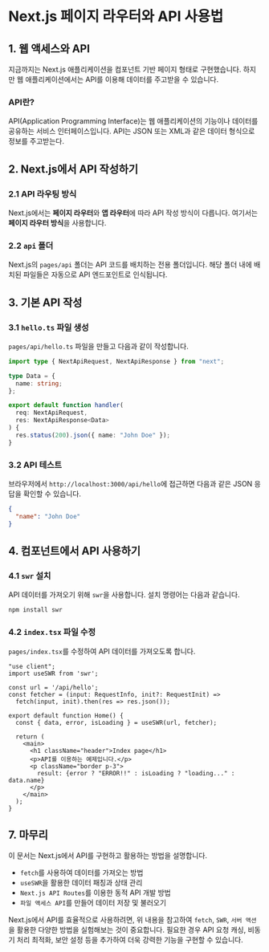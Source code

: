 # Next.js 페이지 라우터와 API 사용법

## 1. 웹 액세스와 API

지금까지는 Next.js 애플리케이션을 컴포넌트 기반 페이지 형태로 구현했습니다. 하지만 웹 애플리케이션에서는 API를 이용해 데이터를 주고받을 수 있습니다.

### API란?
API(Application Programming Interface)는 웹 애플리케이션의 기능이나 데이터를 공유하는 서비스 인터페이스입니다. API는 JSON 또는 XML과 같은 데이터 형식으로 정보를 주고받는다.

## 2. Next.js에서 API 작성하기

### 2.1 API 라우팅 방식
Next.js에서는 **페이지 라우터**와 **앱 라우터**에 따라 API 작성 방식이 다릅니다. 여기서는 **페이지 라우터 방식**을 사용합니다.

### 2.2 `api` 폴더
Next.js의 `pages/api` 폴더는 API 코드를 배치하는 전용 폴더입니다. 해당 폴더 내에 배치된 파일들은 자동으로 API 엔드포인트로 인식됩니다.

## 3. 기본 API 작성

### 3.1 `hello.ts` 파일 생성
`pages/api/hello.ts` 파일을 만들고 다음과 같이 작성합니다.

```typescript
import type { NextApiRequest, NextApiResponse } from "next";

type Data = {
  name: string;
};

export default function handler(
  req: NextApiRequest,
  res: NextApiResponse<Data>
) {
  res.status(200).json({ name: "John Doe" });
}
```

### 3.2 API 테스트
브라우저에서 `http://localhost:3000/api/hello`에 접근하면 다음과 같은 JSON 응답을 확인할 수 있습니다.

```json
{
  "name": "John Doe"
}
```

## 4. 컴포넌트에서 API 사용하기

### 4.1 `swr` 설치
API 데이터를 가져오기 위해 `swr`을 사용합니다. 설치 명령어는 다음과 같습니다.

```bash
npm install swr
```

### 4.2 `index.tsx` 파일 수정
`pages/index.tsx`를 수정하여 API 데이터를 가져오도록 합니다.

```tsx
"use client";
import useSWR from 'swr';

const url = '/api/hello';
const fetcher = (input: RequestInfo, init?: RequestInit) =>
  fetch(input, init).then(res => res.json());

export default function Home() {
  const { data, error, isLoading } = useSWR(url, fetcher);

  return (
    <main>
      <h1 className="header">Index page</h1>
      <p>API를 이용하는 예제입니다.</p>
      <p className="border p-3">
        result: {error ? "ERROR!!" : isLoading ? "loading..." : data.name}
      </p>
    </main>
  );
}
```

## 7. 마무리
이 문서는 Next.js에서 API를 구현하고 활용하는 방법을 설명합니다.

- `fetch`를 사용하여 데이터를 가져오는 방법
- `useSWR`을 활용한 데이터 패칭과 상태 관리
- `Next.js API Routes`를 이용한 동적 API 개발 방법
- `파일 액세스 API`를 만들어 데이터 저장 및 불러오기

Next.js에서 API를 효율적으로 사용하려면, 위 내용을 참고하여 `fetch`, `SWR`, `서버 액션`을 활용한 다양한 방법을 실험해보는 것이 중요합니다. 필요한 경우 API 요청 캐싱, 비동기 처리 최적화, 보안 설정 등을 추가하여 더욱 강력한 기능을 구현할 수 있습니다. 
